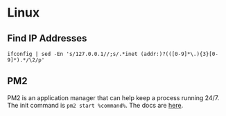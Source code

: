 # Linux

## Find IP Addresses

`ifconfig | sed -En 's/127.0.0.1//;s/.*inet (addr:)?(([0-9]*\.){3}[0-9]*).*/\2/p'`

## PM2

PM2 is an application manager that can help keep a process running 24/7. The init command is `pm2 start %command%`. The docs are [here](https://pm2.keymetrics.io/).
